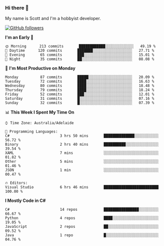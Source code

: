### Hi there 👋

My name is Scott and I'm a hobbyist developer.

[![GitHub followers](https://img.shields.io/github/followers/puppetsw?label=Follow&style=social)](https://github.com/puppetsw?tab=followers)

<!--START_SECTION:waka-->
**I'm an Early 🐤** 

```text
🌞 Morning      213 commits       ████████████░░░░░░░░░░░░░   49.19 % 
🌆 Daytime      120 commits       ███████░░░░░░░░░░░░░░░░░░   27.71 % 
🌃 Evening       65 commits       ███░░░░░░░░░░░░░░░░░░░░░░   15.01 % 
🌙 Night         35 commits       ██░░░░░░░░░░░░░░░░░░░░░░░   08.08 % 

```
📅 **I'm Most Productive on Monday** 

```text
Monday          87 commits       █████░░░░░░░░░░░░░░░░░░░░   20.09 % 
Tuesday         72 commits       ████░░░░░░░░░░░░░░░░░░░░░   16.63 % 
Wednesday       80 commits       ████░░░░░░░░░░░░░░░░░░░░░   18.48 % 
Thursday        79 commits       ████░░░░░░░░░░░░░░░░░░░░░   18.24 % 
Friday          52 commits       ███░░░░░░░░░░░░░░░░░░░░░░   12.01 % 
Saturday        31 commits       █░░░░░░░░░░░░░░░░░░░░░░░░   07.16 % 
Sunday          32 commits       █░░░░░░░░░░░░░░░░░░░░░░░░   07.39 % 

```


📊 **This Week I Spent My Time On** 

```text
⌚︎ Time Zone: Australia/Adelaide

💬 Programming Languages: 
C#                       3 hrs 50 mins       ██████████████░░░░░░░░░░░   56.72 % 
Binary                   2 hrs 40 mins       ██████████░░░░░░░░░░░░░░░   39.54 % 
XAML                     7 mins              ░░░░░░░░░░░░░░░░░░░░░░░░░   01.82 % 
Other                    5 mins              ░░░░░░░░░░░░░░░░░░░░░░░░░   01.46 % 
JSON                     1 min               ░░░░░░░░░░░░░░░░░░░░░░░░░   00.47 % 

🔥 Editors: 
Visual Studio            6 hrs 46 mins       █████████████████████████   100.00 % 

```

**I Mostly Code in C#** 

```text
C#                       14 repos            ████████████████░░░░░░░░░   66.67 % 
Python                   4 repos             ████░░░░░░░░░░░░░░░░░░░░░   19.05 % 
JavaScript               2 repos             ██░░░░░░░░░░░░░░░░░░░░░░░   09.52 % 
Java                     1 repo              █░░░░░░░░░░░░░░░░░░░░░░░░   04.76 % 

```



<!--END_SECTION:waka-->

<!--
**puppetsw/puppetsw** is a ✨ _special_ ✨ repository because its `README.md` (this file) appears on your GitHub profile.

Here are some ideas to get you started:

- 🔭 I’m currently working on ...
- 🌱 I’m currently learning ...
- 👯 I’m looking to collaborate on ...
- 🤔 I’m looking for help with ...
- 💬 Ask me about ...
- 📫 How to reach me: ...
- 😄 Pronouns: ...
- ⚡ Fun fact: ...
-->
